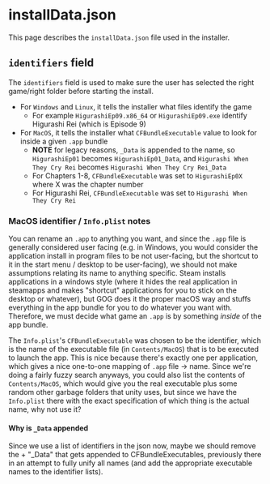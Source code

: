 # installData.json

This page describes the `installData.json` file used in the installer.

## `identifiers` field

The `identifiers` field is used to make sure the user has selected the right game/right folder before starting the install.

- For `Windows` and `Linux`, it tells the installer what files identify the game
    - For example `HigurashiEp09.x86_64` or `HigurashiEp09.exe` identify Higurashi Rei (which is Episode 9)
- For `MacOS`, it tells the installer what `CFBundleExecutable` value to look for inside a given `.app` bundle
    - **NOTE** for legacy reasons, `_Data` is appended to the name, so `HigurashiEp01` becomes `HigurashiEp01_Data`, and `Higurashi When They Cry Rei` becomes `Higurashi When They Cry Rei_Data`
    - For Chapters 1-8, `CFBundleExecutable` was set to `HigurashiEp0X` where X was the chapter number
    - For Higurashi Rei, `CFBundleExecutable` was set to `Higurashi When They Cry Rei`

### MacOS identifier / `Info.plist` notes

You can rename an `.app` to anything you want, and since the `.app` file is generally considered user facing (e.g. in Windows, you would consider the application install in program files to be not user-facing, but the shortcut to it in the start menu / desktop to be user-facing), we should not make assumptions relating its name to anything specific. Steam installs applications in a windows style (where it hides the real application in steamapps and makes "shortcut" applications for you to stick on the desktop or whatever), but GOG does it the proper macOS way and stuffs everything in the app bundle for you to do whatever you want with. Therefore, we must decide what game an `.app` is by something *inside* of the app bundle.

The `Info.plist`'s `CFBundleExecutable` was chosen to be the identifier, which is the name of the executable file (in `Contents/MacOS`) that is to be executed to launch the app. This is nice because there's exactly one per application, which gives a nice one-to-one mapping of `.app` file → name. Since we're doing a fairly fuzzy search anyways, you could also list the contents of `Contents/MacOS`, which would give you the real executable plus some random other garbage folders that unity uses, but since we have the `Info.plist` there with the exact specification of which thing is the actual name, why not use it?

#### Why is `_Data` appended

Since we use a list of identifiers in the json now, maybe we should remove the + "_Data" that gets appended to CFBundleExecutables, previously there in an attempt to fully unify all names (and add the appropriate executable names to the identifier lists).
